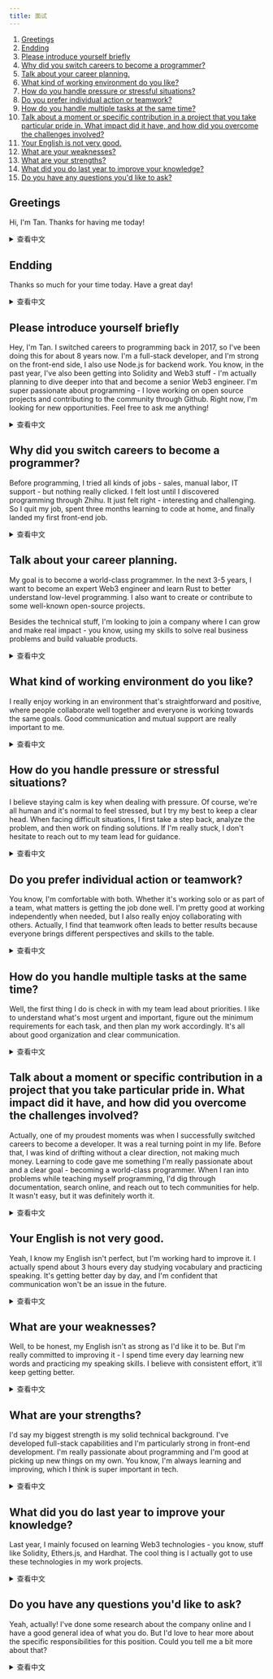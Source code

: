 ```yaml
---
title: 面试
---
```


1. [Greetings](#greetings)
1. [Endding](#endding)
1. [Please introduce yourself briefly](#please-introduce-yourself-briefly)
1. [Why did you switch careers to become a programmer?](#why-did-you-switch-careers-to-become-a-programmer)
1. [Talk about your career planning.](#talk-about-your-career-planning)
1. [What kind of working environment do you like?](#what-kind-of-working-environment-do-you-like)
1. [How do you handle pressure or stressful situations?](#how-do-you-handle-pressure-or-stressful-situations)
1. [Do you prefer individual action or teamwork?](#do-you-prefer-individual-action-or-teamwork)
1. [How do you handle multiple tasks at the same time?](#how-do-you-handle-multiple-tasks-at-the-same-time)
1. [Talk about a moment or specific contribution in a project that you take particular pride in. What impact did it have, and how did you overcome the challenges involved?](#talk-about-a-moment-or-specific-contribution-in-a-project-that-you-take-particular-pride-in-what-impact-did-it-have-and-how-did-you-overcome-the-challenges-involved)
1. [Your English is not very good.](#your-english-is-not-very-good)
1. [What are your weaknesses?](#what-are-your-weaknesses)
1. [What are your strengths?](#what-are-your-strengths)
1. [What did you do last year to improve your knowledge?](#what-did-you-do-last-year-to-improve-your-knowledge)
1. [Do you have any questions you'd like to ask?](#do-you-have-any-questions-youd-like-to-ask)

## Greetings

Hi, I'm Tan. Thanks for having me today!

<details>
<summary>查看中文</summary>
问候语

你好，我叫Tan，感谢你给我这个面试机会。

</details>

## Endding

Thanks so much for your time today. Have a great day!

<details>
<summary>查看中文</summary>
结束语

感谢你抽出时间来面试我。再见。

</details>

## Please introduce yourself briefly

Hey, I'm Tan. I switched careers to programming back in 2017, so I've been doing this for about 8 years now. I'm a full-stack developer, and I'm strong on the front-end side, I also use Node.js for backend work. You know, in the past year, I've also been getting into Solidity and Web3 stuff - I'm actually planning to dive deeper into that and become a senior Web3 engineer. I'm super passionate about programming - I love working on open source projects and contributing to the community through Github. Right now, I'm looking for new opportunities. Feel free to ask me anything!

<details>
<summary>查看中文</summary>
请简单介绍一下自己

我叫 Tan，是 17 年转行当的程序员，到现在已经有 8 年了。我是一名全栈工程师，比较擅长前端，后端使用的是 Nodejs，最近一年里我还学习了 Solidity 和 Web3 的相关知识，而且打算继续深入学习，争取成为一名资深的 Web3 工程师。我对编程很感兴趣，平时会写一些开源项目放到 Github 上，并且也会为一些开源项目贡献代码。我目前正在找工作。如果您有什么问题，可以随时问我。

</details>

## Why did you switch careers to become a programmer?

Before programming, I tried all kinds of jobs - sales, manual labor, IT support - but nothing really clicked. I felt lost until I discovered programming through Zhihu. It just felt right - interesting and challenging. So I quit my job, spent three months learning to code at home, and finally landed my first front-end job.

<details>
<summary>查看中文</summary>
为什么要转行成为程序员？

因为对之前的工作不满意，我之前做过销售、工人、搬运工等工作，但是一直觉得没意思，很迷惘，不知道自己应该做什么。后来无意中在知乎了解到编程和程序员这个职业，觉得这个职业很适合我，很有趣，也非常有挑战性。所以我决定辞职在家自学编程，并且经过三个月的努力，我也成功转行，成为了一名前端。

</details>

## Talk about your career planning.

My goal is to become a world-class programmer. In the next 3-5 years, I want to become an expert Web3 engineer and learn Rust to better understand low-level programming. I also want to create or contribute to some well-known open-source projects.

Besides the technical stuff, I'm looking to join a company where I can grow and make real impact - you know, using my skills to solve real business problems and build valuable products.

<details>
<summary>查看中文</summary>
谈一下你的职业规划

我的目标是成为一名世界级的程序员。目前制定了一个 3-5 年的计划。这个计划有几个小目标，例如成为一名资深的 Web3 工程师，还有熟练掌握 Rust 语言，这样能让我更加了解计算机的底层知识。然后自己开发或者参与一些知名的开源项目，提高自己的知名度和技术视野。

上面是比较偏向技术方面的规划，在工作上我想加入一家合适的公司，和公司共同发展，在熟悉公司业务的同时，用我的技术为业务赋能，研发出一些有价值的产品。

</details>

## What kind of working environment do you like?

I really enjoy working in an environment that's straightforward and positive, where people collaborate well together and everyone is working towards the same goals. Good communication and mutual support are really important to me.

<details>
<summary>查看中文</summary>
你喜欢什么样的工作环境？

我喜欢简单直接，积极向上的工作环境，大家能够相互合作，一起为公司的目标而努力。

</details>

## How do you handle pressure or stressful situations?

I believe staying calm is key when dealing with pressure. Of course, we're all human and it's normal to feel stressed, but I try my best to keep a clear head. When facing difficult situations, I first take a step back, analyze the problem, and then work on finding solutions. If I'm really stuck, I don't hesitate to reach out to my team lead for guidance.

<details>
<summary>查看中文</summary>
您如何应对压力或紧张的情况？

我觉得无论发生情况，保持冷静是最重要的。当然，人不是机器，不可能没有情绪波动，但是我们要尽量控制好情绪保持冷静。在这种情况下我再去分析问题，然后找到解决问题的方法。如果遇到问题解决不了，我会领导请教。

在这种情况下千万不能焦虑或者被情绪左右，否则会影响工作效率和破坏团队氛围。

</details>

## Do you prefer individual action or teamwork?

You know, I'm comfortable with both. Whether it's working solo or as part of a team, what matters is getting the job done well. I'm pretty good at working independently when needed, but I also really enjoy collaborating with others. Actually, I find that teamwork often leads to better results because everyone brings different perspectives and skills to the table.

<details>
<summary>查看中文</summary>
你喜欢个人行动还是团队合作？

这两种我都喜欢，我觉得个人行动还是团队合作都是为了把事做好。如果需要我单独行动，我会接受，然后去做，因为我单兵作战能力很强。如果需要团队合作，我也会积极配合，因为团队合作能够把事情做的更好。

</details>

## How do you handle multiple tasks at the same time?

Well, the first thing I do is check in with my team lead about priorities. I like to understand what's most urgent and important, figure out the minimum requirements for each task, and then plan my work accordingly. It's all about good organization and clear communication.

<details>
<summary>查看中文</summary>
当你同时有多个任务时，如何处理

我会和领导确认任务的优先级和重要性，确认每个任务的最小完成工作量、可交付目标是什么，然后根据任务的优先级和重要性来安排工作。

</details>

## Talk about a moment or specific contribution in a project that you take particular pride in. What impact did it have, and how did you overcome the challenges involved?

Actually, one of my proudest moments was when I successfully switched careers to become a developer. It was a real turning point in my life. Before that, I was kind of drifting without a clear direction, not making much money. Learning to code gave me something I'm really passionate about and a clear goal - becoming a world-class programmer. When I ran into problems while teaching myself programming, I'd dig through documentation, search online, and reach out to tech communities for help. It wasn't easy, but it was definitely worth it.

<details>
<summary>查看中文</summary>
谈谈一个你引以为豪的时刻或者项目里的特定贡献。它带来了什么影响？您是如何克服挑战的？

我觉得是我通过自学编程，成为程序员的那一刻。转行成为程序员是我人生的转折点，如果没有成为程序员，我现在可能还是无所事事，一个月挣两三千。学会编程让我有了热爱的事情，让人生有了追求，我的目标就是成为一名世界级的程序员。在自学编程遇到问题的时候，我一般会通过查资料、在技术社区提问的方式来解决。

</details>

## Your English is not very good.

Yeah, I know my English isn't perfect, but I'm working hard to improve it. I actually spend about 3 hours every day studying vocabulary and practicing speaking. It's getting better day by day, and I'm confident that communication won't be an issue in the future.

<details>
<summary>查看中文</summary>
你的英语不是很好

是的，我的英语不是很好。但是，这并不意味着我的英语会一直这样。最近，我每天都会花费超过3个小时来记忆词汇和练习口语。因此，我的英语会继续提高，沟通将不再是问题。

</details>

## What are your weaknesses?

Well, to be honest, my English isn't as strong as I'd like it to be. But I'm really committed to improving it - I spend time every day learning new words and practicing my speaking skills. I believe with consistent effort, it'll keep getting better.

<details>
<summary>查看中文</summary>
你的缺点是什么？

英语不够好，但是我一直有在提升英语，包括每天背单词和练习口语。我相信通过不断的努力，我的英语会越来越好。

</details>

## What are your strengths?

I'd say my biggest strength is my solid technical background. I've developed full-stack capabilities and I'm particularly strong in front-end development. I'm really passionate about programming and I'm good at picking up new things on my own. You know, I'm always learning and improving, which I think is super important in tech.

<details>
<summary>查看中文</summary>
你的优势是什么？

我的优势是我扎实的技术水平，我目前拥有全栈的开发能力，同时也是一名资深的前端工程师。我对编程拥有极大的热情，自学能力也很强。所以未来我的能力是会持续提升的，这也是我最大的优势。

</details>

## What did you do last year to improve your knowledge?

Last year, I mainly focused on learning Web3 technologies - you know, stuff like Solidity, Ethers.js, and Hardhat. The cool thing is I actually got to use these technologies in my work projects.

<details>
<summary>查看中文</summary>
去年你做了什么来提高你的知识

我去年主要学习了 Web3 相关的技术，包括 Solidity、Ethers.js、Hardhat 等，并且用到了工作中。

</details>

## Do you have any questions you'd like to ask?

Yeah, actually! I've done some research about the company online and I have a good general idea of what you do. But I'd love to hear more about the specific responsibilities for this position. Could you tell me a bit more about that?

<details>
<summary>查看中文</summary>
你有什么问题想问的吗

我在网上查了很多资料，已经大致了解了我们公司的业务是做什么的。但是我对这个岗位的职责还是不太清楚，希望您能给我介绍一下。

</details>
